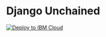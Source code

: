 # Django Unchained

[![Deploy to IBM Cloud](https://bluemix.net/deploy/button.png)](https://bluemix.net/deploy?repository=https://github.com/luketrevorrow/djangounchained.git&env_id=ibm:yp:eu-gb)
